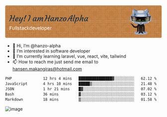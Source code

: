 ![Header](./github-header-image.png)

- 👋 Hi, I’m @hanzo-alpha
- 👀 I’m interested in software developer
- 🌱 I’m currently learning laravel, vue, react, vite, tailwind
- 📫 How to reach me just send me email to hansen.makangiras@hotmail.com 

<!---
hanzo-alpha/hanzo-alpha is a ✨ special ✨ repository because its `README.md` (this file) appears on your GitHub profile.
You can click the Preview link to take a look at your changes.
--->

<!--START_SECTION:waka-->

```txt
PHP              12 hrs 4 mins   ███████████████▓░░░░░░░░░   62.12 %
JavaScript       4 hrs 10 mins   █████▒░░░░░░░░░░░░░░░░░░░   21.48 %
JSON             1 hr 21 mins    █▓░░░░░░░░░░░░░░░░░░░░░░░   07.02 %
Bash             36 mins         ▓░░░░░░░░░░░░░░░░░░░░░░░░   03.12 %
Markdown         18 mins         ▒░░░░░░░░░░░░░░░░░░░░░░░░   01.58 %
```

<!--END_SECTION:waka-->

![image](https://github.com/hanzo-alpha/hanzo-alpha/assets/111342797/c4bd2977-6123-4017-8652-6e166259b484)


